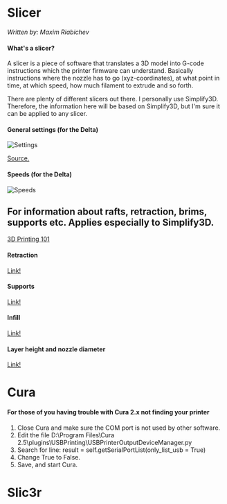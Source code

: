 # Slicer
_Written by: Maxim Riabichev_  

#### What's a slicer?
A slicer is a piece of software that translates a 3D model into G-code instructions which the printer firmware can understand. Basically instructions where the nozzle has to go (xyz-coordinates), at what point in time, at which speed, how much filament to extrude and so forth.

There are plenty of different slicers out there. I personally use Simplify3D. Therefore, the information here will be based on Simplify3D, but I'm sure it can be applied to any slicer.

#### General settings (for the Delta)
![Settings](http://i.imgur.com/2pKsfTQ.png)

[Source.](https://forum.simplify3d.com/viewtopic.php?f=9&t=787#p2780)

#### Speeds (for the Delta)

![Speeds](http://i.imgur.com/RwKwCF6.png)

## For information about rafts, retraction, brims, supports etc. Applies especially to Simplify3D.
[3D Printing 101](https://www.youtube.com/watch?v=SI2AqrxIfkI&list=PLTCCNNvHC8PDR_jQy609toqq8EAfhiOOL)

#### Retraction
[Link!](https://www.youtube.com/watch?v=XZTBSJAswbs&index=23&list=PLTCCNNvHC8PDR_jQy609toqq8EAfhiOOL)

#### Supports
[Link!](https://www.youtube.com/watch?v=ET1EX8mImRQ&index=17&list=PLTCCNNvHC8PDR_jQy609toqq8EAfhiOOL)

#### Infill
[Link!](https://www.youtube.com/watch?v=UuzcXsqiVX0&index=16&list=PLTCCNNvHC8PDR_jQy609toqq8EAfhiOOL)

#### Layer height and nozzle diameter
[Link!](https://www.youtube.com/watch?v=eAEHHzUPChY)

# Cura
#### For those of you having trouble with Cura 2.x not finding your printer
1. Close Cura and make sure the COM port is not used by other software.
2. Edit the file D:\Program Files\Cura 2.5\plugins\USBPrinting\USBPrinterOutputDeviceManager.py
3. Search for line: result = self.getSerialPortList(only_list_usb = True)
4. Change True to False.
5. Save, and start Cura.

# Slic3r